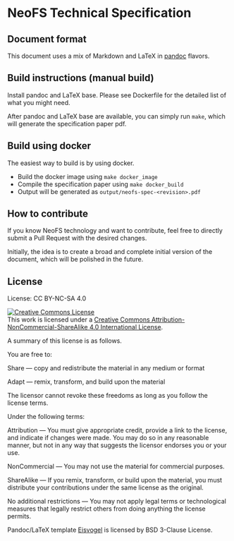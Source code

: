 # NeoFS Technical Specification

## Document format

This document uses a mix of Markdown and LaTeX in [pandoc](https://pandoc.org/) flavors.

## Build instructions (manual build)

Install pandoc and LaTeX base. Please see Dockerfile for the detailed list of
what you might need.

After pandoc and LaTeX base are available, you can simply run `make`, which will
generate the specification paper pdf.

## Build using docker
The easiest way to build is by using docker.

* Build the docker image using `make docker_image`
* Compile the specification paper using `make docker_build`
* Output will be generated as `output/neofs-spec-<revision>.pdf`

## How to contribute
If you know NeoFS technology and want to contribute, feel free to directly
submit a Pull Request with the desired changes.

Initially, the idea is to create a broad and complete initial version of the
document, which will be polished in the future.

## License

License: CC BY-NC-SA 4.0

<a rel="license" href="http://creativecommons.org/licenses/by-nc-sa/4.0/"><img
alt="Creative Commons License" style="border-width:0"
src="https://i.creativecommons.org/l/by-nc-sa/4.0/88x31.png" /></a><br />This
work is licensed under a <a rel="license"
href="http://creativecommons.org/licenses/by-nc-sa/4.0/">Creative Commons
Attribution-NonCommercial-ShareAlike 4.0 International License</a>.

A summary of this license is as follows.

You are free to:

Share — copy and redistribute the material in any medium or format

Adapt — remix, transform, and build upon the material

The licensor cannot revoke these freedoms as long as you follow the license terms.

Under the following terms:

Attribution — You must give appropriate credit, provide a link to the license, and indicate if changes were made. You may do so in any reasonable manner, but not in any way that suggests the licensor endorses you or your use.

NonCommercial — You may not use the material for commercial purposes.

ShareAlike — If you remix, transform, or build upon the material, you must distribute your contributions under the same license as the original.

No additional restrictions — You may not apply legal terms or technological measures that legally restrict others from doing anything the license permits.

Pandoc/LaTeX template
[Eisvogel](https://github.com/Wandmalfarbe/pandoc-latex-template/) is licensed
by BSD 3-Clause License.
